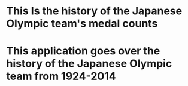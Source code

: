 # This Is the history of the Japanese Olympic team's medal counts

# This application goes over the history of the Japanese Olympic team from 1924-2014
